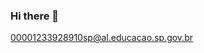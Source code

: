 ### Hi there 👋

<!--
**Gijotak/Gijotak** is a ✨ _special_ ✨ repository because its `README.md` (this file) appears on your GitHub profile.


Meu nome é Gijotak
Estou me desenvolvendo na linguagem JavaScript
Utilizo este espaço para compartilhamento dos meus projetos.
-->
00001233928910sp@al.educacao.sp.gov.br
